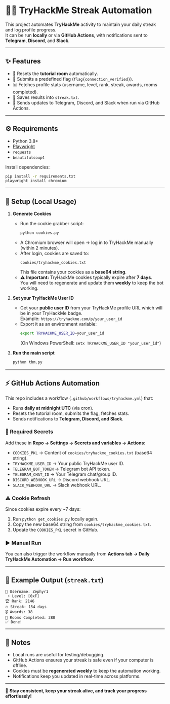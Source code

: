 # 🕵️‍♂️ TryHackMe Streak Automation

This project automates **TryHackMe** activity to maintain your daily streak and log profile progress.  
It can be run **locally** or via **GitHub Actions**, with notifications sent to **Telegram**, **Discord**, and **Slack**.

---

## ✨ Features
- 🔄 Resets the **tutorial room** automatically.
- 🚀 Submits a predefined flag (`flag{connection_verified}`).
- 📊 Fetches profile stats (username, level, rank, streak, awards, rooms completed).
- 📝 Saves results into `streak.txt`.
- 📢 Sends updates to Telegram, Discord, and Slack when run via GitHub Actions.

---

## ⚙️ Requirements
- Python 3.8+
- [Playwright](https://playwright.dev/python/)
- `requests`
- `beautifulsoup4`

Install dependencies:
```bash
pip install -r requirements.txt
playwright install chromium
```

---

## 🔑 Setup (Local Usage)

1. **Generate Cookies**
   - Run the cookie grabber script:
     ```bash
     python cookies.py
     ```
   - A Chromium browser will open → log in to TryHackMe manually (within 2 minutes).
   - After login, cookies are saved to:
     ```
     cookies/tryhackme_cookies.txt
     ```
     This file contains your cookies as a **base64 string**.
   - ⚠️ **Important:** TryHackMe cookies typically expire after **7 days**.  
     You will need to regenerate and update them **weekly** to keep the bot working.

2. **Set your TryHackMe User ID**
   - Get your **public user ID** from your TryHackMe profile URL which will be in your TryHackMe badge.  
     Example: `https://tryhackme.com/p/your_user_id`
   - Export it as an environment variable:
     ```bash
     export TRYHACKME_USER_ID=your_user_id
     ```
     (On Windows PowerShell: `setx TRYHACKME_USER_ID "your_user_id"`)

3. **Run the main script**
   ```bash
   python thm.py
   ```

---

## ⚡ GitHub Actions Automation

This repo includes a workflow (`.github/workflows/tryhackme.yml`) that:
- Runs **daily at midnight UTC** (via cron).
- Resets the tutorial room, submits the flag, fetches stats.
- Sends notifications to **Telegram, Discord, and Slack**.

### 🔐 Required Secrets
Add these in **Repo → Settings → Secrets and variables → Actions**:

- `COOKIES_PKL` → Content of `cookies/tryhackme_cookies.txt` (base64 string).
- `TRYHACKME_USER_ID` → Your public TryHackMe user ID.
- `TELEGRAM_BOT_TOKEN` → Telegram bot API token.
- `TELEGRAM_CHAT_ID` → Your Telegram chat/group ID.
- `DISCORD_WEBHOOK_URL` → Discord webhook URL.
- `SLACK_WEBHOOK_URL` → Slack webhook URL.

### ⚠️ Cookie Refresh
Since cookies expire every ~7 days:
1. Run `python get_cookies.py` locally again.
2. Copy the new base64 string from `cookies/tryhackme_cookies.txt`.
3. Update the `COOKIES_PKL` secret in GitHub.

### ▶️ Manual Run
You can also trigger the workflow manually from **Actions tab → Daily TryHackMe Automation → Run workflow**.

---

## 📂 Example Output (`streak.txt`)
```
👤 Username: Zephyr1
 ⚡ Level: [0xF]
🏆 Rank: 2146
🔥 Streak: 154 days
🎖️ Awards: 38
🚪 Rooms Completed: 380
✅ Done!
```

---

## 📌 Notes
- Local runs are useful for testing/debugging.  
- GitHub Actions ensures your streak is safe even if your computer is offline.  
- Cookies must be **regenerated weekly** to keep the automation working.  
- Notifications keep you updated in real-time across platforms.

---

🚀 **Stay consistent, keep your streak alive, and track your progress effortlessly!**
